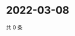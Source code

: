 # 2022-03-08

共 0 条

<!-- BEGIN WEIBO -->
<!-- 最后更新时间 Tue Mar 08 2022 18:13:23 GMT+0800 (China Standard Time) -->

<!-- END WEIBO -->

